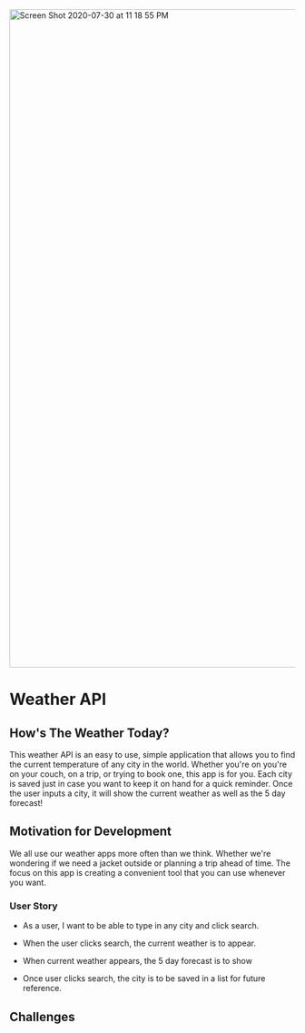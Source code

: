 <img width="1159" alt="Screen Shot 2020-07-30 at 11 18 55 PM" src="https://user-images.githubusercontent.com/62081345/88996802-34d0b880-d2bc-11ea-96ad-ba12a6db88cf.png">

# Weather API 

## How's The Weather Today?

This weather API is an easy to use, simple application that allows you to find the current temperature of any city in the world. 
Whether you're on you're on your couch, on a trip, or trying to book one, this app is for you. Each city is saved just in case you want to keep it on hand for a quick reminder.
Once the user inputs a city, it will show the current weather as well as the 5 day forecast!

## Motivation for Development

We all use our weather apps more often than we think. Whether we're wondering if we need a jacket outside or planning a trip ahead of time. The focus on this 
app is creating a convenient tool that you can use whenever you want. 

### User Story

* As a user, I want to be able to type in any city and click search.

* When the user clicks search, the current weather is to appear.

* When current weather appears, the 5 day forecast is to show

* Once user clicks search, the city is to be saved in a list for future reference.

## Challenges





